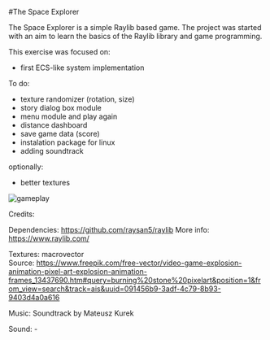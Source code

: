 #The Space Explorer

The Space Explorer is a simple Raylib based game. The project was started with an aim to learn the basics of the Raylib library and game programming.

This exercise was focused on: 

- first ECS-like system implementation

To do:

- texture randomizer (rotation, size)
- story dialog box module
- menu module and play again  
- distance dashboard
- save game data (score)
- instalation package for linux
- adding soundtrack

optionally: 

- better textures 

![gameplay](./assets/screen.gif)

Credits:

Dependencies: https://github.com/raysan5/raylib More info: https://www.raylib.com/

Textures: macrovector  
Source: https://www.freepik.com/free-vector/video-game-explosion-animation-pixel-art-explosion-animation-frames_13437690.htm#query=burning%20stone%20pixelart&position=1&from_view=search&track=ais&uuid=091456b9-3adf-4c79-8b93-9403d4a0a616

Music: Soundtrack by Mateusz Kurek

Sound: - 
